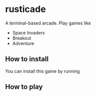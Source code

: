 # rusticade

A terminal-based arcade. Play games like

- Space Invaders
- Breakout
- Adventure

## How to install

You can install this game by running


## How to play

